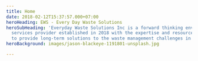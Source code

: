 ```yaml
---
title: Home
date: 2018-02-12T15:37:57.000+07:00
heroHeading: EWS - Every Day Waste Solutions
heroSubHeading: 'Everyday Waste Solutions Inc is a forward thinking environmental
  services provider established in 2018 with the expertise and resources required
  to provide long-term solutions to the waste management challenges in Liberia. '
heroBackground: images/jason-blackeye-1191801-unsplash.jpg

---
```

